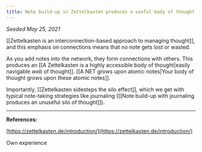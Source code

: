 ```yaml
---
title: Note build-up in Zettelkasten produces a useful body of thought
---
```


*Seeded May 25, 2021*

[[Zettelkasten is an interconnection-based approach to managing thought]], and this emphasis on connections means that no note gets lost or wasted. 

As you add notes into the network, they form connections with others. This produces an [[A Zettelkasten is a highly accessible body of thought|easily navigable *web* of thought]]. [[A NET grows upon atomic notes|Your body of thought grows upon these atomic notes]]. 

Importantly, [[Zettelkasten sidesteps the silo effect]], which we get with typical note-taking strategies like journaling ([[Note build-up with journaling produces an unuseful silo of thought]]).

---
**References:**  

[https://zettelkasten.de/introduction/](https://zettelkasten.de/introduction/)  

Own experience
